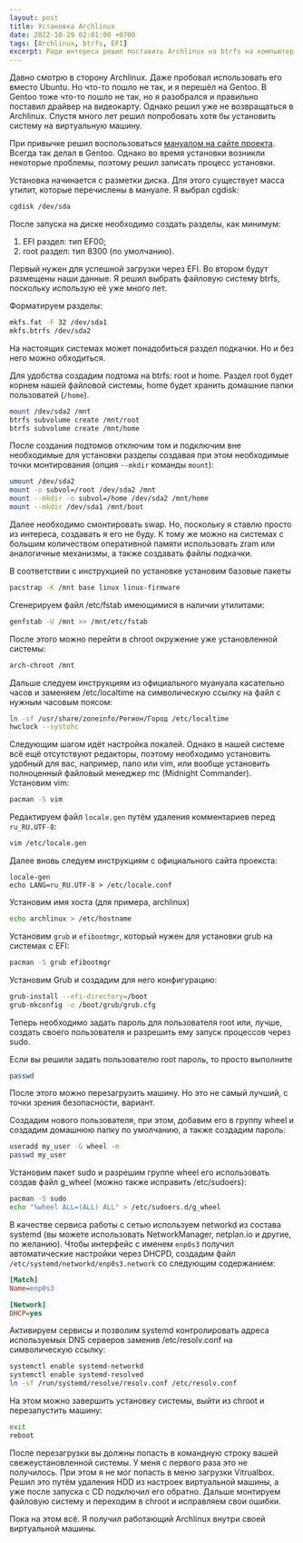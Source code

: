 ```yaml
---
layout: post
title: Установка Archlinux
date: 2022-10-29 02:01:00 +0700
tags: [Archlinux, btrfs, EFI]
excerpt: Ради интереса решил поставить Archlinux на btrfs на компьютер у EFI
---
```


Давно смотрю в сторону Archlinux. Даже пробовал использовать его вместо Ubuntu. Но что-то пошло не так, и я перешёл на Gentoo. В Gentoo тоже что-то пошло не так, но я разобрался и правильно поставил драйвер на видеокарту. Однако решил уже не возвращаться в Archlinux. Спустя много лет решил попробовать хотя бы установить систему на виртуальную машину.

При привычке решил воспользоваться [мануалом на сайте проекта](https://wiki.archlinux.org/title/Installation_guide_(%D0%A0%D1%83%D1%81%D1%81%D0%BA%D0%B8%D0%B9)). Всегда так делал в Gentoo. Однако во время установки возникли некоторые проблемы, поэтому решил записать процесс установки.

Установка начинается с разметки диска. Для этого существует масса утилит, которые перечислены в мануале. Я выбрал cgdisk:

```bash
cgdisk /dev/sda
```

После запуска на диске необходимо создать разделы, как минимум:

1. EFI раздел: тип EF00;
2. root раздел: тип 8300 (по умолчанию).

Первый нужен для успешной загрузки через EFI. Во втором будут размещены наши данные. Я решил выбрать файловую систему btrfs, поскольку использую её уже много лет.

Форматируем разделы:

```bash
mkfs.fat -F 32 /dev/sda1
mkfs.btrfs /dev/sda2
```

На настоящих системах может понадобиться раздел подкачки. Но и без него можно обходиться.

Для удобства создадим подтома на btrfs: root и home. Раздел root будет корнем нашей файловой системы, home будет хранить домашние папки пользоватей (`/home`).

```bash
mount /dev/sda2 /mnt
btrfs subvolume create /mnt/root
btrfs subvolume create /mnt/home
```

После создания подтомов отключим том и подключим вне необходимые для установки разделы создавая при этом необходимые точки монтирования (опция `--mkdir` команды `mount`):

```bash
umount /dev/sda2
mount -o subvol=/root /dev/sda2 /mnt
mount --mkdir -o subvol=/home /dev/sda2 /mnt/home
mount --mkdir /dev/sda1 /mnt/boot
```

Далее необходимо смонтировать swap. Но, поскольку я ставлю просто из интереса, создавать я его не буду. К тому же можно на системах с большим количеством оперативной памяти использовать zram или аналогичные механизмы, а также создавать файлы подкачки.

В соответствии с инструкцией по установке установим базовые пакеты

```bash
pacstrap -K /mnt base linux linux-firmware
```

Сгенерируем файл /etc/fstab имеющимися в наличии утилитами:

```bash
genfstab -U /mnt >> /mnt/etc/fstab
```

После этого можно перейти в chroot окружение уже установленной системы:

```bash
arch-chroot /mnt
```

Дальше следуем инструкциям из официального муануала касательно часов и заменяем /etc/localtime на символическую ссылку на файл с нужным часовым поясом:

```bash
ln -sf /usr/share/zoneinfo/Регион/Город /etc/localtime
hwclock --systohc
```

Следующим шагом идёт настройка локалей. Однако в нашей системе всё ещё отсутствуют редакторы, поэтому необходимо установить удобный для вас, например, nano или vim, или вообще установить полноценный файловый менеджер mc (Midnight Commander). Установим vim:

```bash
pacman -S vim
```

Редактируем файл `locale.gen` путём удаления комментариев перед `ru_RU.UTF-8`:

```bash
vim /etc/locale.gen
```

Далее вновь следуем инструкциям с официального сайта проекста:

```
locale-gen
echo LANG=ru_RU.UTF-8 > /etc/locale.conf
```

Установим имя хоста (для примера, archlinux)

```bash
echo archlinux > /etc/hostname
```

Установим `grub` и `efibootmgr`, который нужен для установки grub на системах с EFI:

```bash
pacman -S grub efibootmgr
```

Установим Grub и создадим для него конфигурацию:

```bash
grub-install --efi-directory=/boot
grub-mkconfig -o /boot/grub/grub.cfg
```

Теперь необходимо задать пароль для пользователя root или, лучше, создать своего пользователя и разрешить ему запуск процессов через sudo.

Если вы решили задать пользователю root пароль, то просто выполните

```bash
passwd
```

После этого можно перезагрузить машину. Но это не самый лучший, с точки зрения безопасности, вариант.

Создадим нового пользователя, при этом, добавим его в группу wheel и создадим домашнюю папку по умолчанию, а также создадим пароль:

```bash
useradd my_user -G wheel -m
passwd my_user
```

Установим пакет sudo и разрешим группе wheel его использовать создав файл g_wheel (можно также исправить /etc/sudoers):

```bash
pacman -S sudo
echo "%wheel ALL=(ALL) ALL" > /etc/sudoers.d/g_wheel
```

В качестве сервиса работы с сетью используем networkd из состава systemd (вы можете использовать NetworkManager, netplan.io и другие, по желанию). Чтобы интерфейс с именем `enp0s3` получил автоматические настройки через DHCPD, создадим файл `/etc/systemd/networkd/enp0s3.network` со следующим содержанием:

```ini
[Match]
Name=enp0s3

[Network]
DHCP=yes
```

Активируем сервисы и позволим systemd контролировать адреса используемых DNS серверов заменив /etc/resolv.conf на символическую ссылку:

```bash
systemctl enable systemd-networkd
systemctl enable systemd-resolved
ln -sf /run/systemd/resolve/resolv.conf /etc/resolv.conf
```

На этом можно завершить установку системы, выйти из chroot и перезапустить машину:

```bash
exit
reboot
```

После перезагрузки вы должны попасть в командную строку вашей свежеустановленной системы. У меня с первого раза это не получилось. При этом я не мог попасть в меню загрузки Vitrualbox. Решил это путём удаления HDD из настроек виртуальной машины, а уже после запуска с CD подключил его обратно. Дальше монтируем файловую систему и переходим в chroot и исправляем свои ошибки.

Пока на этом всё. Я получил работающий Archlinux внутри своей виртуальной машины.
